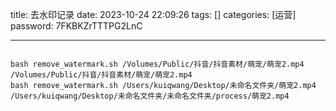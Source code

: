title: 去水印记录 
date: 2023-10-24 22:09:26 
tags: []
categories: [运营]
password: 7FKBKZrTTTPG2LnC

---
 <!--more-->


 ```

bash remove_watermark.sh /Volumes/Public/抖音/抖音素材/萌宠/萌宠2.mp4 /Volumes/Public/抖音/抖音素材/萌宠/萌宠2.mp4
bash remove_watermark.sh /Users/kuiqwang/Desktop/未命名文件夹/萌宠2.mp4 /Users/kuiqwang/Desktop/未命名文件夹/未命名文件夹/process/萌宠2.mp4


 ```